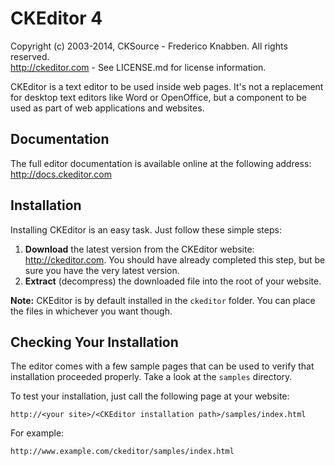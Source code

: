 CKEditor 4==========Copyright (c) 2003-2014, CKSource - Frederico Knabben. All rights reserved.  http://ckeditor.com - See LICENSE.md for license information.CKEditor is a text editor to be used inside web pages. It's not a replacementfor desktop text editors like Word or OpenOffice, but a component to be used aspart of web applications and websites.## DocumentationThe full editor documentation is available online at the following address:http://docs.ckeditor.com## InstallationInstalling CKEditor is an easy task. Just follow these simple steps: 1. **Download** the latest version from the CKEditor website:    http://ckeditor.com. You should have already completed this step, but be    sure you have the very latest version. 2. **Extract** (decompress) the downloaded file into the root of your website.**Note:** CKEditor is by default installed in the `ckeditor` folder. You canplace the files in whichever you want though.## Checking Your InstallationThe editor comes with a few sample pages that can be used to verify thatinstallation proceeded properly. Take a look at the `samples` directory.To test your installation, just call the following page at your website:	http://<your site>/<CKEditor installation path>/samples/index.htmlFor example:	http://www.example.com/ckeditor/samples/index.html